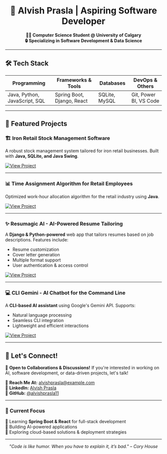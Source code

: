 <h1 align="center">🚀 Alvish Prasla | Aspiring Software Developer</h1>

<p align="center">
  <strong>👨‍💻 Computer Science Student @ University of Calgary</strong>  <br>
  <strong>🔒 Specializing in Software Development & Data Science</strong>
</p>

---

## 🛠️ Tech Stack

| Programming  | Frameworks & Tools  | Databases  | DevOps & Others  |
|-------------|-------------------|------------|----------------|
| Java, Python, JavaScript, SQL  | Spring Boot, Django, React  | SQLite, MySQL  | Git, Power BI, VS Code  |

---

## 🚀 Featured Projects

### 🏗️ Iron Retail Stock Management Software
A robust stock management system tailored for iron retail businesses. Built with **Java, SQLite, and Java Swing**.

[![View Project](https://img.shields.io/badge/GitHub-View_Project-blue?style=for-the-badge&logo=github)](https://github.com/alvishprasla11/StockManagementSoftwareForIronRetailBusinesses)

---

### 📊 Time Assignment Algorithm for Retail Employees
Optimized work-hour allocation algorithm for the retail industry using **Java**.

[![View Project](https://img.shields.io/badge/GitHub-View_Project-blue?style=for-the-badge&logo=github)](https://github.com/alvishprasla11/StockManagementSoftwareForIronRetailBusinesses)

---

### ✨ Resumagic AI - AI-Powered Resume Tailoring
A **Django & Python-powered** web app that tailors resumes based on job descriptions. Features include:
- Resume customization
- Cover letter generation
- Multiple format support
- User authentication & access control

[![View Project](https://img.shields.io/badge/GitHub-View_Project-blue?style=for-the-badge&logo=github)](https://github.com/alvishprasla11/ResumagicAI)

---

### 💻 CLI Gemini - AI Chatbot for the Command Line
A **CLI-based AI assistant** using Google's Gemini API. Supports:
- Natural language processing
- Seamless CLI integration
- Lightweight and efficient interactions

[![View Project](https://img.shields.io/badge/GitHub-View_Project-blue?style=for-the-badge&logo=github)](https://github.com/alvishprasla11/CLI-Gemini)

---

## 🌟 Let's Connect!

💬 **Open to Collaborations & Discussions!** If you're interested in working on AI, software development, or data-driven projects, let's talk!

📧 **Reach Me At:** [alvishprasla@example.com](mailto:alvishprasla@example.com)  
🔗 **LinkedIn:** [Alvish Prasla](https://www.linkedin.com/in/alvishprasla)  
🐙 **GitHub:** [@alvishprasla11](https://github.com/alvishprasla11)  

---

### 🎯 Current Focus
🔹 Learning **Spring Boot & React** for full-stack development  
🔹 Building AI-powered applications  
🔹 Exploring cloud-based solutions & deployment strategies  

---

<p align="center">
  <i>"Code is like humor. When you have to explain it, it’s bad." – Cory House</i>
</p>
